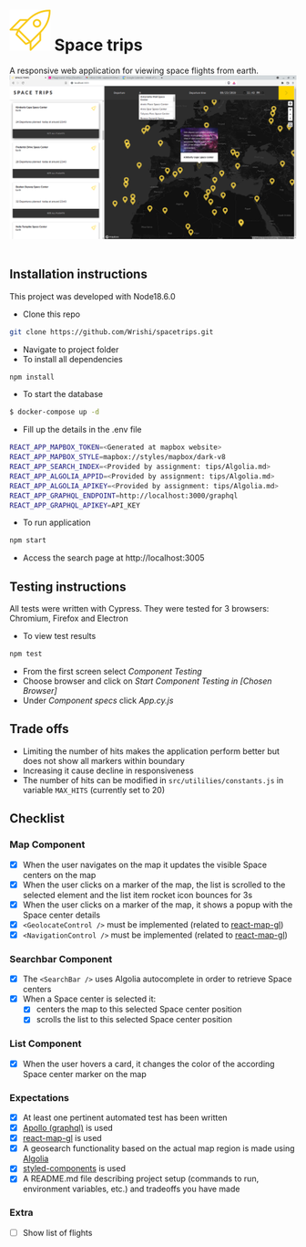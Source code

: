 # <img src="src/assets/icons/Rocket@2x.svg"/> Space trips

A responsive web application for viewing space flights from earth.
&nbsp;
&nbsp;
<img src="src/assets/images/screenshot.png"/> 
&nbsp;
&nbsp;

## Installation instructions
This project was developed with Node18.6.0

* Clone this repo
```sh
git clone https://github.com/Wrishi/spacetrips.git
```
* Navigate to project folder
* To install all dependencies
```sh
npm install
```
* To start the database
```sh
$ docker-compose up -d
```
* Fill up the details in the .env file
```sh
REACT_APP_MAPBOX_TOKEN=<Generated at mapbox website>
REACT_APP_MAPBOX_STYLE=mapbox://styles/mapbox/dark-v8
REACT_APP_SEARCH_INDEX=<Provided by assignment: tips/Algolia.md>
REACT_APP_ALGOLIA_APPID=<Provided by assignment: tips/Algolia.md>
REACT_APP_ALGOLIA_APIKEY=<Provided by assignment: tips/Algolia.md>
REACT_APP_GRAPHQL_ENDPOINT=http://localhost:3000/graphql
REACT_APP_GRAPHQL_APIKEY=API_KEY
```
* To run application
```sh
npm start
```
* Access the search page at http://localhost:3005

## Testing instructions
All tests were written with Cypress. They were tested for 3 browsers: Chromium, Firefox and Electron
* To view test results
```sh
npm test
```
* From the first screen select *Component Testing*
* Choose browser and click on *Start Component Testing in [Chosen Browser]*
* Under *Component specs* click *App.cy.js*

## Trade offs
* Limiting the number of hits makes the application perform better but does not show all markers within boundary
* Increasing it cause decline in responsiveness
* The number of hits can be modified in `src/utililies/constants.js` in variable `MAX_HITS` (currently set to 20)

## Checklist
### Map Component
- [x] When the user navigates on the map it updates the visible Space centers on the map
- [x] When the user clicks on a marker of the map, the list is scrolled to the selected element and the list item rocket icon bounces for 3s
- [x] When the user clicks on a marker of the map, it shows a popup with the Space center details
- [x] `<GeolocateControl />` must be implemented (related to [react-map-gl](https://visgl.github.io/react-map-gl/))
- [x] `<NavigationControl />` must be implemented (related to [react-map-gl](https://visgl.github.io/react-map-gl/))

### Searchbar Component
- [x] The `<SearchBar />` uses Algolia autocomplete in order to retrieve Space centers
- [x] When a Space center is selected it:
  - [x] centers the map to this selected Space center position
  - [x] scrolls the list to this selected Space center position

### List Component
- [x] When the user hovers a card, it changes the color of the according Space center marker on the map

### Expectations
- [x] At least one pertinent automated test has been written
- [x] [Apollo (graphql)](https://www.apollographql.com/) is used
- [x] [react-map-gl](https://visgl.github.io/react-map-gl/) is used
- [x] A geosearch functionality based on the actual map region is made using [Algolia](https://www.algolia.com/doc/)
- [x] [styled-components](https://styled-components.com/) is used
- [x] A README.md file describing project setup (commands to run, environment variables, etc.) and tradeoffs you have made

### Extra
- [ ] Show list of flights

